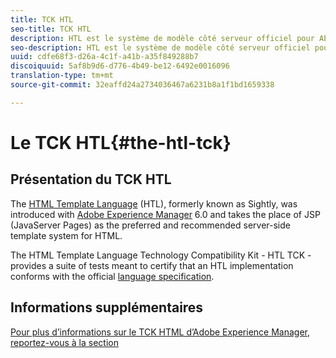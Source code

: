 ```yaml
---
title: TCK HTL
seo-title: TCK HTL
description: HTL est le système de modèle côté serveur officiel pour AEM.
seo-description: HTL est le système de modèle côté serveur officiel pour AEM, et TCK propose une suite de tests pour certifier une mise en œuvre HTL.
uuid: cdfe68f3-d26a-4c1f-a41b-a35f849288b7
discoiquuid: 5af8b9d6-d776-4b49-be12-6492e0016096
translation-type: tm+mt
source-git-commit: 32eaffd24a2734036467a6231b8a1f1bd1659338

---
```



# Le TCK HTL{#the-htl-tck}

## Présentation du TCK HTL

The [HTML Template Language](https://docs.adobe.com/docs/en/htl.html "Introduction to the HTML Template Language") (HTL), formerly known as Sightly, was introduced with [Adobe Experience Manager](http://www.adobe.com/solutions/web-experience-management.html) 6.0 and takes the place of JSP (JavaServer Pages) as the preferred and recommended server-side template system for HTML.

The HTML Template Language Technology Compatibility Kit - HTL TCK - provides a suite of tests meant to certify that an HTL implementation conforms with the official [language specification](https://github.com/adobe/htl-spec).

## Informations supplémentaires

[Pour plus d’informations sur le TCK HTML d’Adobe Experience Manager, reportez-vous à la section](https://github.com/adobe/htl-tck)
